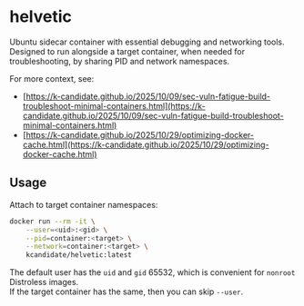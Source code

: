 # helvetic

Ubuntu sidecar container with essential debugging and networking tools.  
Designed to run alongside a target container, when needed for troubleshooting, by sharing PID and network namespaces.

For more context, see:
- [https://k-candidate.github.io/2025/10/09/sec-vuln-fatigue-build-troubleshoot-minimal-containers.html](https://k-candidate.github.io/2025/10/09/sec-vuln-fatigue-build-troubleshoot-minimal-containers.html)
- [https://k-candidate.github.io/2025/10/29/optimizing-docker-cache.html](https://k-candidate.github.io/2025/10/29/optimizing-docker-cache.html)

## Usage

Attach to target container namespaces:
```bash
docker run --rm -it \
    --user=<uid>:<gid> \
    --pid=container:<target> \
    --network=container:<target> \
    kcandidate/helvetic:latest
```

The default user has the `uid` and `gid` 65532, which is convenient for `nonroot` Distroless images.  
If the target container has the same, then you can skip `--user`.